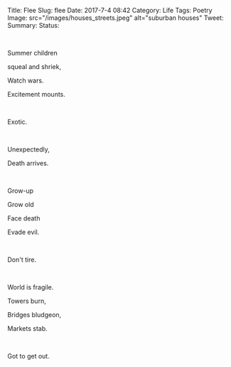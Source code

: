 Title: Flee
Slug: flee
Date: 2017-7-4 08:42
Category: Life
Tags: Poetry
Image: src="/images/houses_streets.jpeg" alt="suburban houses"
Tweet: 
Summary: 
Status: 

</br>

Summer children

squeal and shriek,

Watch wars.

Excitement mounts.

</br>

Exotic.

</br>

Unexpectedly,

Death arrives.

</br>

Grow-up

Grow old

Face death 

Evade evil.

</br>

Don't tire.

</br>

World is fragile.

Towers burn,

Bridges bludgeon,

Markets stab.

</br>

Got to get out.

</br>
